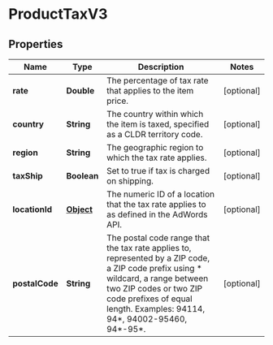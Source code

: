 

# ProductTaxV3

## Properties

Name | Type | Description | Notes
------------ | ------------- | ------------- | -------------
**rate** | **Double** | The percentage of tax rate that applies to the item price. |  [optional]
**country** | **String** | The country within which the item is taxed, specified as a CLDR territory code. |  [optional]
**region** | **String** | The geographic region to which the tax rate applies. |  [optional]
**taxShip** | **Boolean** | Set to true if tax is charged on shipping. |  [optional]
**locationId** | [**Object**](.md) | The numeric ID of a location that the tax rate applies to as defined in the AdWords API. |  [optional]
**postalCode** | **String** | The postal code range that the tax rate applies to, represented by a ZIP code, a ZIP code prefix using * wildcard, a range between two ZIP codes or two ZIP code prefixes of equal length. Examples: 94114, 94*, 94002-95460, 94*-95*. |  [optional]



